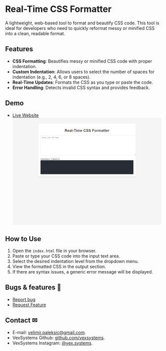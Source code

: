 # Real-Time CSS Formatter
A lightweight, web-based tool to format and beautify CSS code. This tool is ideal for developers who need to quickly reformat messy or minified CSS into a clean, readable format.

## **Features**
- **CSS Formatting**: Beautifies messy or minified CSS code with proper indentation.
- **Custom Indentation**: Allows users to select the number of spaces for indentation (e.g., 2, 4, 6, or 8 spaces).
- **Real-Time Updates**: Formats the CSS as you type or paste the code.
- **Error Handling**: Detects invalid CSS syntax and provides feedback.

## **Demo**
- [Live Website](https://velimirpaleksic.github.io/real-time-css-formatter/)
![Demo Screenshot](screenshot.png)

## **How to Use**
1. Open the `index.html` file in your browser.
2. Paste or type your CSS code into the input text area.
3. Select the desired indentation level from the dropdown menu.
4. View the formatted CSS in the output section.
5. If there are syntax issues, a generic error message will be displayed.

## **Bugs & features** 🧩
- [Report bug](https://github.com/velimirpaleksic/portfolio/issues)
- [Request Feature](https://github.com/velimirpaleksic/portfolio/issues)

## **Contact** ✉
- E-mail: [velimir.paleksic@gmail.com](velimir.paleksic@gmail.com).
- VexSystems Github: [github.com/vexsystems](https://github.com/vexsystems).
- VexSystems Instagram: [@vex.systems](https://www.instagram.com/vex.systems/).
